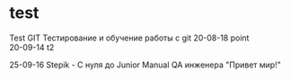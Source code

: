 # test
Test GIT
Тестирование и обучение работы с git
20-08-18 point  
20-09-14 t2

25-09-16 Stepik - С нуля до Junior Manual QA инженера
"Привет мир!"